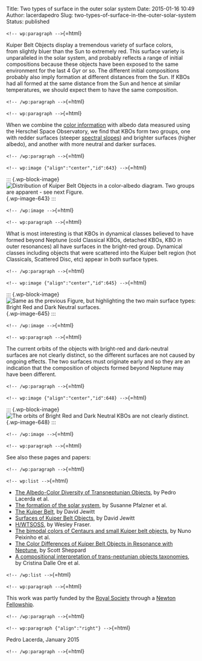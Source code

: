 Title: Two types of surface in the outer solar system
Date: 2015-01-16 10:49
Author: lacerdapedro
Slug: two-types-of-surface-in-the-outer-solar-system
Status: published

`<!-- wp:paragraph -->`{=html}

Kuiper Belt Objects display a tremendous variety of surface colors, from slightly bluer than the Sun to extremely red. This surface variety is unparalleled in the solar system, and probably reflects a range of initial compositions because these objects have been exposed to the same environment for the last 4 Gyr or so. The different initial compositions probably also imply formation at different distances from the Sun. If KBOs had all formed at the same distance from the Sun and hence at similar temperatures, we should expect them to have the same composition.

`<!-- /wp:paragraph -->`{=html}

`<!-- wp:paragraph -->`{=html}

When we combine the [color information](https://lacerdapedro.wordpress.com/color-to-spectral-slope-and-back/) with albedo data measured using the Herschel Space Observatory, we find that KBOs form two groups, one with redder surfaces (steeper [spectral slopes](https://lacerdapedro.wordpress.com/color-to-spectral-slope-and-back/)) and brighter surfaces (higher albedo), and another with more neutral and darker surfaces.

`<!-- /wp:paragraph -->`{=html}

`<!-- wp:image {"align":"center","id":643} -->`{=html}

::: {.wp-block-image}
![Distribution of Kuiper Belt Objects in a color-albedo diagram. Two groups are apparent - see next Figure.](https://lacerdapedro.files.wordpress.com/2015/01/kb-surfacetypes-web-figure.png?w=400){.wp-image-643}
:::

`<!-- /wp:image -->`{=html}

`<!-- wp:paragraph -->`{=html}

What is most interesting is that KBOs in dynamical classes believed to have formed beyond Neptune (cold Classical KBOs, detached KBOs, KBO in outer resonances) all have surfaces in the bright-red group. Dynamical classes including objects that were scattered into the Kuiper belt region (hot Classicals, Scattered Disc, etc) appear in both surface types.

`<!-- /wp:paragraph -->`{=html}

`<!-- wp:image {"align":"center","id":645} -->`{=html}

::: {.wp-block-image}
![Same as the previous Figure, but highlighting the two main surface types: Bright Red and Dark Neutral surfaces.](https://lacerdapedro.files.wordpress.com/2015/01/kb-surfacetypes-web-figure-labeled.png?w=400){.wp-image-645}
:::

`<!-- /wp:image -->`{=html}

`<!-- wp:paragraph -->`{=html}

The current orbits of the objects with bright-red and dark-neutral surfaces are not clearly distinct, so the different surfaces are not caused by ongoing effects. The two surfaces must originate early and so they are an indication that the composition of objects formed beyond Neptune may have been different.

`<!-- /wp:paragraph -->`{=html}

`<!-- wp:image {"align":"center","id":648} -->`{=html}

::: {.wp-block-image}
![The orbits of Bright Red and Dark Neutral KBOs are not clearly distinct.](https://lacerdapedro.files.wordpress.com/2015/01/2015-01-15-herschel-kbo-orbits.png?w=400){.wp-image-648}
:::

`<!-- /wp:image -->`{=html}

`<!-- wp:paragraph -->`{=html}

See also these pages and papers:

`<!-- /wp:paragraph -->`{=html}

`<!-- wp:list -->`{=html}

-   [The Albedo-Color Diversity of Transneptunian Objects](http://labs.adsabs.harvard.edu/adsabs/abs/2014ApJ...793L...2L/), by Pedro Lacerda et al.
-   [The formation of the solar system](http://labs.adsabs.harvard.edu/adsabs/abs/2015arXiv150103101P/), by Susanne Pfalzner et al.
-   [The Kuiper Belt](http://www2.ess.ucla.edu/~jewitt/kb.html), by David Jewitt
-   [Surfaces of Kuiper Belt Objects](http://www2.ess.ucla.edu/~jewitt/kb/kb-colors.html), by David Jewitt
-   [H/WTSOSS](http://www.fraserkbos.com/?q=HWTSOSS), by Wesley Fraser.
-   [The bimodal colors of Centaurs and small Kuiper belt objects](http://adsabs.harvard.edu/abs/2012A&A...546A..86P), by Nuno Peixinho et al.
-   [The Color Differences of Kuiper Belt Objects in Resonance with Neptune](http://adsabs.harvard.edu/abs/2012AJ....144..169S), by Scott Sheppard
-   [A compositional interpretation of trans-neptunian objects taxonomies](http://adsabs.harvard.edu/abs/2013Icar..222..307D), by Cristina Dalle Ore et al.

`<!-- /wp:list -->`{=html}

`<!-- wp:paragraph -->`{=html}

This work was partly funded by the [Royal Society](https://royalsociety.org) through a [Newton Fellowship](http://newtonfellowships.org).

`<!-- /wp:paragraph -->`{=html}

`<!-- wp:paragraph {"align":"right"} -->`{=html}

Pedro Lacerda, January 2015

`<!-- /wp:paragraph -->`{=html}
